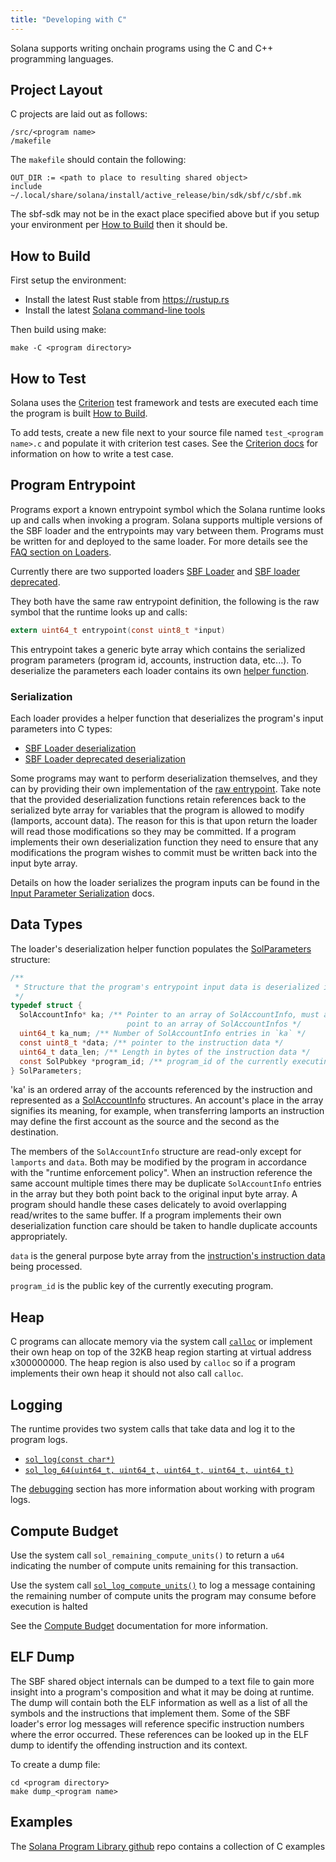 ```yaml
---
title: "Developing with C"
---
```


Solana supports writing onchain programs using the C and C++ programming
languages.

## Project Layout

C projects are laid out as follows:

```text
/src/<program name>
/makefile
```

The `makefile` should contain the following:

```shell
OUT_DIR := <path to place to resulting shared object>
include ~/.local/share/solana/install/active_release/bin/sdk/sbf/c/sbf.mk
```

The sbf-sdk may not be in the exact place specified above but if you setup your
environment per [How to Build](#how-to-build) then it should be.

## How to Build

First setup the environment:

- Install the latest Rust stable from https://rustup.rs
- Install the latest
  [Solana command-line tools](https://docs.solanalabs.com/cli/install)

Then build using make:

```shell
make -C <program directory>
```

## How to Test

Solana uses the [Criterion](https://github.com/Snaipe/Criterion) test framework
and tests are executed each time the program is built
[How to Build](#how-to-build).

To add tests, create a new file next to your source file named
`test_<program name>.c` and populate it with criterion test cases. See the
[Criterion docs](https://criterion.readthedocs.io/en/master) for information on
how to write a test case.

## Program Entrypoint

Programs export a known entrypoint symbol which the Solana runtime looks up and
calls when invoking a program. Solana supports multiple versions of the SBF
loader and the entrypoints may vary between them. Programs must be written for
and deployed to the same loader. For more details see the
[FAQ section on Loaders](/docs/programs/faq.md#loaders).

Currently there are two supported loaders
[SBF Loader](https://github.com/solana-labs/solana/blob/7ddf10e602d2ed87a9e3737aa8c32f1db9f909d8/sdk/program/src/bpf_loader.rs#L17)
and
[SBF loader deprecated](https://github.com/solana-labs/solana/blob/7ddf10e602d2ed87a9e3737aa8c32f1db9f909d8/sdk/program/src/bpf_loader_deprecated.rs#L14).

They both have the same raw entrypoint definition, the following is the raw
symbol that the runtime looks up and calls:

```c
extern uint64_t entrypoint(const uint8_t *input)
```

This entrypoint takes a generic byte array which contains the serialized program
parameters (program id, accounts, instruction data, etc...). To deserialize the
parameters each loader contains its own [helper function](#serialization).

### Serialization

Each loader provides a helper function that deserializes the program's input
parameters into C types:

- [SBF Loader deserialization](https://github.com/solana-labs/solana/blob/d2ee9db2143859fa5dc26b15ee6da9c25cc0429c/sdk/sbf/c/inc/solana_sdk.h#L304)
- [SBF Loader deprecated deserialization](https://github.com/solana-labs/solana/blob/8415c22b593f164020adc7afe782e8041d756ddf/sdk/sbf/c/inc/deserialize_deprecated.h#L25)

Some programs may want to perform deserialization themselves, and they can by
providing their own implementation of the [raw entrypoint](#program-entrypoint).
Take note that the provided deserialization functions retain references back to
the serialized byte array for variables that the program is allowed to modify
(lamports, account data). The reason for this is that upon return the loader
will read those modifications so they may be committed. If a program implements
their own deserialization function they need to ensure that any modifications
the program wishes to commit must be written back into the input byte array.

Details on how the loader serializes the program inputs can be found in the
[Input Parameter Serialization](https://solana.com/docs/programs/faq#input-parameter-serialization)
docs.

## Data Types

The loader's deserialization helper function populates the
[SolParameters](https://github.com/solana-labs/solana/blob/8415c22b593f164020adc7afe782e8041d756ddf/sdk/sbf/c/inc/solana_sdk.h#L276)
structure:

```c
/**
 * Structure that the program's entrypoint input data is deserialized into.
 */
typedef struct {
  SolAccountInfo* ka; /** Pointer to an array of SolAccountInfo, must already
                          point to an array of SolAccountInfos */
  uint64_t ka_num; /** Number of SolAccountInfo entries in `ka` */
  const uint8_t *data; /** pointer to the instruction data */
  uint64_t data_len; /** Length in bytes of the instruction data */
  const SolPubkey *program_id; /** program_id of the currently executing program */
} SolParameters;
```

'ka' is an ordered array of the accounts referenced by the instruction and
represented as a
[SolAccountInfo](https://github.com/solana-labs/solana/blob/8415c22b593f164020adc7afe782e8041d756ddf/sdk/sbf/c/inc/solana_sdk.h#L173)
structures. An account's place in the array signifies its meaning, for example,
when transferring lamports an instruction may define the first account as the
source and the second as the destination.

The members of the `SolAccountInfo` structure are read-only except for
`lamports` and `data`. Both may be modified by the program in accordance with
the "runtime enforcement policy". When an instruction reference the same account
multiple times there may be duplicate `SolAccountInfo` entries in the array but
they both point back to the original input byte array. A program should handle
these cases delicately to avoid overlapping read/writes to the same buffer. If a
program implements their own deserialization function care should be taken to
handle duplicate accounts appropriately.

`data` is the general purpose byte array from the
[instruction's instruction data](/docs/core/transactions.md#instruction) being
processed.

`program_id` is the public key of the currently executing program.

## Heap

C programs can allocate memory via the system call
[`calloc`](https://github.com/solana-labs/solana/blob/c3d2d2134c93001566e1e56f691582f379b5ae55/sdk/sbf/c/inc/solana_sdk.h#L245)
or implement their own heap on top of the 32KB heap region starting at virtual
address x300000000. The heap region is also used by `calloc` so if a program
implements their own heap it should not also call `calloc`.

## Logging

The runtime provides two system calls that take data and log it to the program
logs.

- [`sol_log(const char*)`](https://github.com/solana-labs/solana/blob/d2ee9db2143859fa5dc26b15ee6da9c25cc0429c/sdk/sbf/c/inc/solana_sdk.h#L128)
- [`sol_log_64(uint64_t, uint64_t, uint64_t, uint64_t, uint64_t)`](https://github.com/solana-labs/solana/blob/d2ee9db2143859fa5dc26b15ee6da9c25cc0429c/sdk/sbf/c/inc/solana_sdk.h#L134)

The [debugging](/docs/programs/debugging.md#logging) section has more
information about working with program logs.

## Compute Budget

Use the system call `sol_remaining_compute_units()` to return a `u64` indicating
the number of compute units remaining for this transaction.

Use the system call
[`sol_log_compute_units()`](https://github.com/solana-labs/solana/blob/d3a3a7548c857f26ec2cb10e270da72d373020ec/sdk/sbf/c/inc/solana_sdk.h#L140)
to log a message containing the remaining number of compute units the program
may consume before execution is halted

See the [Compute Budget](/docs/core/fees.md#compute-budget) documentation for
more information.

## ELF Dump

The SBF shared object internals can be dumped to a text file to gain more
insight into a program's composition and what it may be doing at runtime. The
dump will contain both the ELF information as well as a list of all the symbols
and the instructions that implement them. Some of the SBF loader's error log
messages will reference specific instruction numbers where the error occurred.
These references can be looked up in the ELF dump to identify the offending
instruction and its context.

To create a dump file:

```shell
cd <program directory>
make dump_<program name>
```

## Examples

The
[Solana Program Library github](https://github.com/solana-labs/solana-program-library/tree/master/examples/c)
repo contains a collection of C examples
